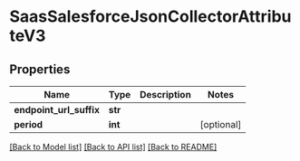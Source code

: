 # SaasSalesforceJsonCollectorAttributeV3

## Properties
Name | Type | Description | Notes
------------ | ------------- | ------------- | -------------
**endpoint_url_suffix** | **str** |  | 
**period** | **int** |  | [optional] 

[[Back to Model list]](../README.md#documentation-for-models) [[Back to API list]](../README.md#documentation-for-api-endpoints) [[Back to README]](../README.md)

